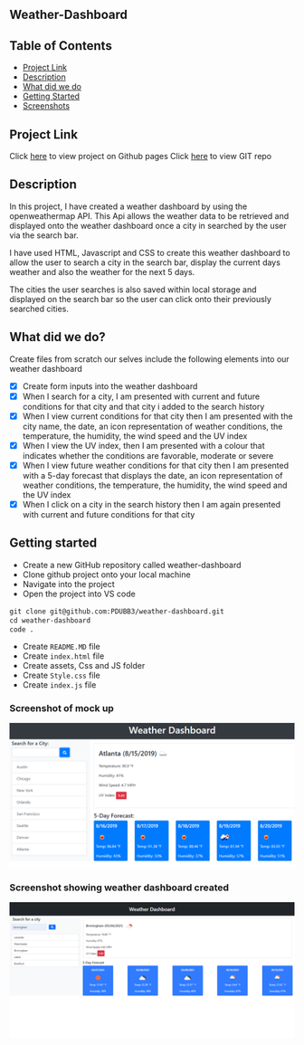 ## Weather-Dashboard

<h2> Table of Contents </h2>

- [Project Link](#project-link)
- [Description](#description)
- [What did we do](#what-did-we-do)
- [Getting Started](#getting-started)
- [Screenshots](#screenshots)

## Project Link

Click [here](https://github.com/PDUBB3/weather-dashboard.git) to view project on Github pages
Click [here](https://pdubb3.github.io/weather-dashboard/) to view GIT repo

## Description

In this project, I have created a weather dashboard by using the openweathermap API. This Api allows the weather data to be retrieved and displayed onto the weather dashboard once a city in searched by the user via the search bar.

I have used HTML, Javascript and CSS to create this weather dashboard to allow the user to search a city in the search bar, display the current days weather and also the weather for the next 5 days.

The cities the user searches is also saved within local storage and displayed on the search bar so the user can click onto their previously searched cities.

## What did we do?

Create files from scratch our selves
include the following elements into our weather dashboard

- [x] Create form inputs into the weather dashboard
- [x] When I search for a city, I am presented with current and future conditions for that city and that city i added to the search history
- [x] When I view current conditions for that city then I am presented with the city name, the date, an icon representation of weather conditions, the temperature, the humidity, the wind speed and the UV index
- [x] When I view the UV index, then I am presented with a colour that indicates whether the conditions are favorable, moderate or severe
- [x] When I view future weather conditions for that city then I am presented with a 5-day forecast that displays the date, an icon representation of weather conditions, the temperature, the humidity, the wind speed and the UV index
- [x] When I click on a city in the search history then I am again presented with current and future conditions for that city

## Getting started

- Create a new GitHub repository called weather-dashboard
- Clone github project onto your local machine
- Navigate into the project
- Open the project into VS code

```
git clone git@github.com:PDUBB3/weather-dashboard.git
cd weather-dashboard
code .
```

- Create `README.MD` file
- Create `index.html` file
- Create assets, Css and JS folder
- Create `Style.css` file
- Create `index.js` file

### Screenshot of mock up

![The weather app includes a search option, a list of cities, and a five-day forecast and current weather conditions for Atlanta.](./assets/img/06-server-side-apis-homework-demo.png)

### Screenshot showing weather dashboard created

![The weather app dashboard I have created](./assets/img/weatherapp.png)
